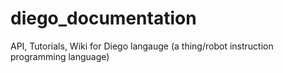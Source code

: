 # diego_documentation
API, Tutorials, Wiki for Diego langauge (a thing/robot instruction programming language)
